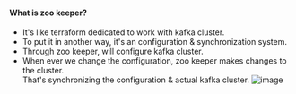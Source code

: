 #### What is zoo keeper?
- It's like terraform dedicated to work with kafka cluster.
- To put it in another way, it's an configuration & synchronization system.</br>
- Through zoo keeper, will configure kafka cluster.
- When ever we change the configuration, zoo keeper makes changes to the cluster.</br>
  That's synchronizing the configuration & actual kafka cluster.
![image](https://github.com/user-attachments/assets/7f8cdca8-eb0d-4706-a108-d57b9249b6d7)
